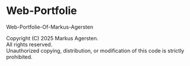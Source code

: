 # Web-Portfolie
Web-Portfolie-Of-Markus-Agersten

Copyright (C) 2025 Markus Agersten.  
All rights reserved.  
Unauthorized copying, distribution, or modification of this code is strictly prohibited.  
